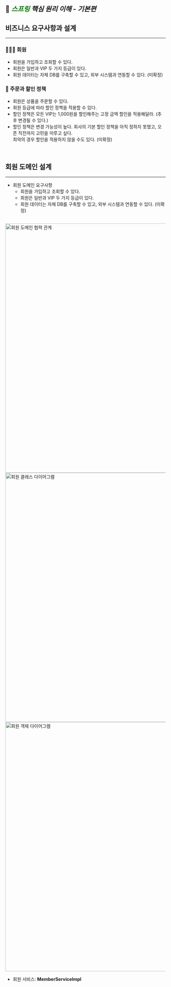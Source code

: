 ## 🌱 *<span style="color:green">스프링</span> 핵심 원리 이해 - 기본편*

## 비즈니스 요구사항과 설계

---
### 🧑🏻‍💼 회원
- 회원을 가입하고 조회할 수 있다.
- 회원은 일반과 VIP 두 가지 등급이 있다.
- 회원 데이터는 자체 DB를 구축할 수 있고, 외부 시스템과 연동할 수 있다. (미확정)

### 🛒 주문과 할인 정책
- 회원은 상품을 주문할 수 있다.
- 회원 등급에 따라 할인 정책을 적용할 수 있다.
- 할인 정책은 모든 VIP는 1,000원을 할인해주는 고정 금액 할인을 적용해달라. (추후 변경될 수 있다.)
- 할인 정책은 변경 가능성이 높다. 회사의 기본 할인 정책을 아직 정하지 못했고, 오픈 직전까지 고민을 미루고 싶다.
  <br>
  최악의 경우 할인을 적용하지 않을 수도 있다. (미확정)

<br>

## 회원 도메인 설계

---
- 회원 도메인 요구사항
  - 회원을 가입하고 조회할 수 있다.
  - 회원은 일반과 VIP 두 가지 등급이 있다.
  - 회원 데이터는 자체 DB를 구축할 수 있고, 외부 시스템과 연동할 수 있다. (미확정)

<br>

<img width="782" alt="회원 도메인 협력 관계" src="https://github.com/solmoonkang/spring-core/assets/109902582/55d31a18-184e-4291-a2d3-7f4745b2b2d5">

<img width="782" alt="회원 클래스 다이어그램" src="https://github.com/solmoonkang/spring-core/assets/109902582/6ce208ce-0fa8-4503-8ba4-412cd99cb780">

<img width="782" alt="회원 객체 다이어그램" src="https://github.com/solmoonkang/spring-core/assets/109902582/8635d311-52a9-4f3e-9b7e-64871e680752">

- 회원 서비스: **MemberServiceImpl**


